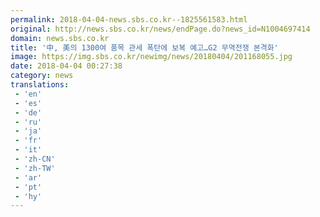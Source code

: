 ```yaml
---
permalink: 2018-04-04-news.sbs.co.kr--1825561583.html
original: http://news.sbs.co.kr/news/endPage.do?news_id=N1004697414
domain: news.sbs.co.kr
title: '中, 美의 1300여 품목 관세 폭탄에 보복 예고…G2 무역전쟁 본격화'
image: https://img.sbs.co.kr/newimg/news/20180404/201168055.jpg
date: 2018-04-04 00:27:38
category: news
translations: 
 - 'en'
 - 'es'
 - 'de'
 - 'ru'
 - 'ja'
 - 'fr'
 - 'it'
 - 'zh-CN'
 - 'zh-TW'
 - 'ar'
 - 'pt'
 - 'hy'
---
```


